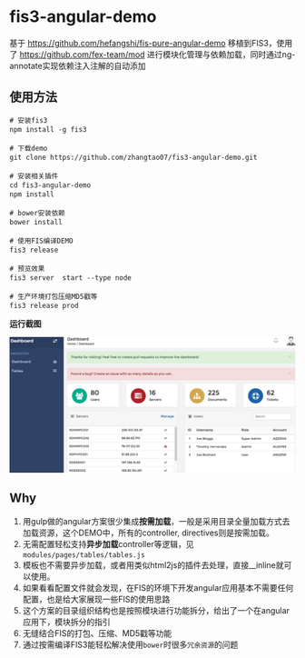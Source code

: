 fis3-angular-demo
===========================

基于 https://github.com/hefangshi/fis-pure-angular-demo 移植到FIS3，使用了 https://github.com/fex-team/mod 进行模块化管理与依赖加载，同时通过ng-annotate实现依赖注入注解的自动添加

## 使用方法

```
# 安装fis3
npm install -g fis3

# 下载demo
git clone https://github.com/zhangtao07/fis3-angular-demo.git

# 安装相关插件
cd fis3-angular-demo
npm install 

# bower安装依赖
bower install

# 使用FIS编译DEMO
fis3 release 

# 预览效果
fis3 server  start --type node

# 生产环境打包压缩MD5戳等
fis3 release prod

```

**运行截图**

![列表页](./doc/pic.png)

## Why

1. 用gulp做的angular方案很少集成**按需加载**，一般是采用目录全量加载方式去加载资源，这个DEMO中，所有的controller, directives则是按需加载。
2. 无需配置轻松支持**异步加载**controller等逻辑，见`modules/pages/tables/tables.js`
3. 模板也不需要异步加载，或者用类似html2js的插件去处理，直接__inline就可以使用。
4. 如果看看配置文件就会发现，在FIS的环境下开发angular应用基本不需要任何配置，也是给大家展现一些FIS的使用思路
5. 这个方案的目录组织结构也是按照模块进行功能拆分，给出了一个在angular应用下，模块拆分的指引
6. 无缝结合FIS的打包、压缩、MD5戳等功能
7. 通过按需编译FIS3能轻松解决使用`bower`时很多`冗余资源`的问题
